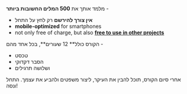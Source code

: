 &#x202b;- מלמד אותך את **500 המלים החשובות ביותר**
- **אין צורך להירשם** רק לחץ על התחל
- **mobile-optimized** for smartphones
- not only free of charge, but also **[free to use in other projects](https://github.com/Esperanto/kurso-zagreba-metodo)**

הקורס כולל** 12 שעורים**, בכל אחד מהם -

- טכסט
- הסבר דקדוקי
- ושלושה תרגילים

אחרי סיום הקורס, תוכל להבין את העיקר, ליצור משפטים ולהביע את עצמך. התחל ונסה!
